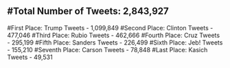 #Total Number of Tweets: 2,843,927 
---
#First Place: Trump Tweets - 1,099,849
#Second Place: Clinton Tweets - 477,046
#Third Place: Rubio Tweets - 462,666
#Fourth Place: Cruz Tweets - 295,199
#Fifth Place: Sanders Tweets - 226,499
#Sixth Place: Jeb! Tweets - 155,210
#Seventh Place: Carson Tweets - 78,848
#Last Place: Kasich Tweets - 49,531
